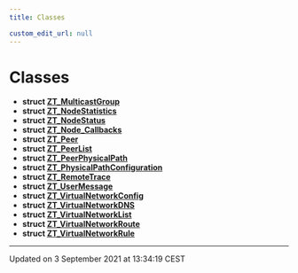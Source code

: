 ```yaml
---
title: Classes

custom_edit_url: null
---
```


# Classes




* **struct [ZT_MulticastGroup](/autogen/libztcore/classes/struct_z_t___multicast_group.md)** 
* **struct [ZT_NodeStatistics](/autogen/libztcore/classes/struct_z_t___node_statistics.md)** 
* **struct [ZT_NodeStatus](/autogen/libztcore/classes/struct_z_t___node_status.md)** 
* **struct [ZT_Node_Callbacks](/autogen/libztcore/classes/struct_z_t___node___callbacks.md)** 
* **struct [ZT_Peer](/autogen/libztcore/classes/struct_z_t___peer.md)** 
* **struct [ZT_PeerList](/autogen/libztcore/classes/struct_z_t___peer_list.md)** 
* **struct [ZT_PeerPhysicalPath](/autogen/libztcore/classes/struct_z_t___peer_physical_path.md)** 
* **struct [ZT_PhysicalPathConfiguration](/autogen/libztcore/classes/struct_z_t___physical_path_configuration.md)** 
* **struct [ZT_RemoteTrace](/autogen/libztcore/classes/struct_z_t___remote_trace.md)** 
* **struct [ZT_UserMessage](/autogen/libztcore/classes/struct_z_t___user_message.md)** 
* **struct [ZT_VirtualNetworkConfig](/autogen/libztcore/classes/struct_z_t___virtual_network_config.md)** 
* **struct [ZT_VirtualNetworkDNS](/autogen/libztcore/classes/struct_z_t___virtual_network_d_n_s.md)** 
* **struct [ZT_VirtualNetworkList](/autogen/libztcore/classes/struct_z_t___virtual_network_list.md)** 
* **struct [ZT_VirtualNetworkRoute](/autogen/libztcore/classes/struct_z_t___virtual_network_route.md)** 
* **struct [ZT_VirtualNetworkRule](/autogen/libztcore/classes/struct_z_t___virtual_network_rule.md)** 



-------------------------------

Updated on  3 September 2021 at 13:34:19 CEST
